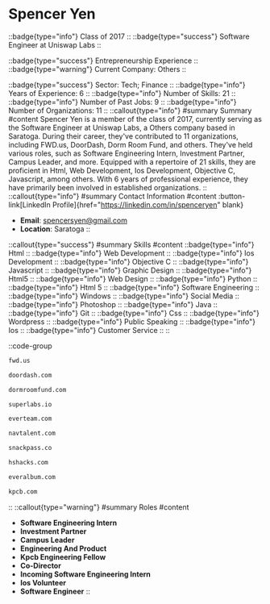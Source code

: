 # Spencer Yen
::badge{type="info"}
Class of 2017
::
::badge{type="success"}
Software Engineer at Uniswap Labs
::

::badge{type="success"}
Entrepreneurship Experience
::
::badge{type="warning"}
Current Company: Others
::

::badge{type="success"}
Sector: Tech; Finance
::
::badge{type="info"}
Years of Experience: 6
::
::badge{type="info"}
Number of Skills: 21
::
::badge{type="info"}
Number of Past Jobs: 9
::
::badge{type="info"}
Number of Organizations: 11
::
::callout{type="info"}
#summary
Summary
#content
Spencer Yen is a member of the class of 2017, currently serving as the Software Engineer at Uniswap Labs, a Others company based in Saratoga. During their career, they've contributed to 11 organizations, including FWD.us, DoorDash, Dorm Room Fund, and others. They've held various roles, such as Software Engineering Intern, Investment Partner, Campus Leader, and more. Equipped with a repertoire of 21 skills, they are proficient in Html, Web Development, Ios Development, Objective C, Javascript, among others.  With 6 years of professional experience, they have primarily been involved in established organizations.
::
::callout{type="info"}
#summary
Contact Information
#content
:button-link[LinkedIn Profile]{href="https://linkedin.com/in/spenceryen" blank}
- **Email**: spencersyen@gmail.com
- **Location**: Saratoga
::

::callout{type="success"}
#summary
Skills
#content
::badge{type="info"}
Html
::
::badge{type="info"}
Web Development
::
::badge{type="info"}
Ios Development
::
::badge{type="info"}
Objective C
::
::badge{type="info"}
Javascript
::
::badge{type="info"}
Graphic Design
::
::badge{type="info"}
Html5
::
::badge{type="info"}
Web Design
::
::badge{type="info"}
Python
::
::badge{type="info"}
Html 5
::
::badge{type="info"}
Software Engineering
::
::badge{type="info"}
Windows
::
::badge{type="info"}
Social Media
::
::badge{type="info"}
Photoshop
::
::badge{type="info"}
Java
::
::badge{type="info"}
Git
::
::badge{type="info"}
Css
::
::badge{type="info"}
Wordpress
::
::badge{type="info"}
Public Speaking
::
::badge{type="info"}
Ios
::
::badge{type="info"}
Customer Service
::
::

::code-group
```bash [FWD.us]
fwd.us
```
```bash [DoorDash]
doordash.com
```
```bash [Dorm Room Fund]
dormroomfund.com
```
```bash [superlabs]
superlabs.io
```
```bash [Everteam]
everteam.com
```
```bash [Nav Talent]
navtalent.com
```
```bash [Snackpass]
snackpass.co
```
```bash [HSHacks]
hshacks.com
```
```bash [Ever]
everalbum.com
```
```bash [Kleiner Perkins Caufield & Byers]
kpcb.com
```
::
::callout{type="warning"}
#summary
Roles
#content
- **Software Engineering Intern**
- **Investment Partner**
- **Campus Leader**
- **Engineering And Product**
- **Kpcb Engineering Fellow**
- **Co-Director**
- **Incoming Software Engineering Intern**
- **Ios Volunteer**
- **Software Engineer**
::

